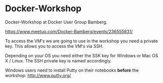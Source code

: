 # Docker-Workshop

Docker-Workshop at Docker User Group Bamberg.

https://www.meetup.com/Docker-Bamberg/events/236555831/ 

To access the VM's we are going to use in the workshop you need a private key.
This allows you to access the VM's via SSH.

Depending on your OS you need either the SSK key for Windows or Mac OS X / Linux.
The SSH private key is named accordingly.

Windows users need to install Putty on their notebooks __before__ the workshop: http://www.putty.org/
